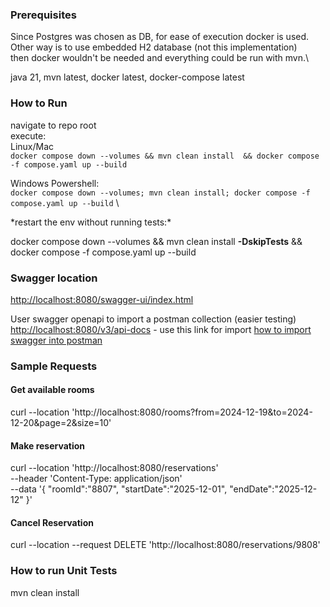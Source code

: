 ### Prerequisites
Since Postgres was chosen as DB, for ease of execution docker is used. Other way is to use embedded H2 database (not this implementation)\
then docker wouldn't be needed and everything could be run with mvn.\

java 21, mvn latest, docker latest, docker-compose latest
### How to Run
navigate to repo root \
execute:\
Linux/Mac\
`docker compose down --volumes && mvn clean install  && docker compose -f compose.yaml up --build`

Windows Powershell:\
`docker compose down --volumes; mvn clean install; docker compose -f compose.yaml up --build`
\

*restart the env without running tests:\* 

docker compose down --volumes && mvn clean install **-DskipTests** && docker compose -f compose.yaml up --build
### Swagger location
[http://localhost:8080/swagger-ui/index.html](http://localhost:8080/swagger-ui/index.html)

User swagger openapi to import a postman collection (easier testing)
[http://localhost:8080/v3/api-docs](http://localhost:8080/v3/api-docs) - use this link for import
[how to import swagger into postman](https://learning.postman.com/docs/getting-started/importing-and-exporting/importing-from-swagger/) 
### Sample Requests

#### Get available rooms
curl --location 'http://localhost:8080/rooms?from=2024-12-19&to=2024-12-20&page=2&size=10'

#### Make reservation
curl --location 'http://localhost:8080/reservations' \
--header 'Content-Type: application/json' \
--data '{
"roomId":"8807",
"startDate":"2025-12-01",
"endDate":"2025-12-12"
}'

#### Cancel Reservation
curl --location --request DELETE 'http://localhost:8080/reservations/9808'

### How to run Unit Tests
mvn clean install

